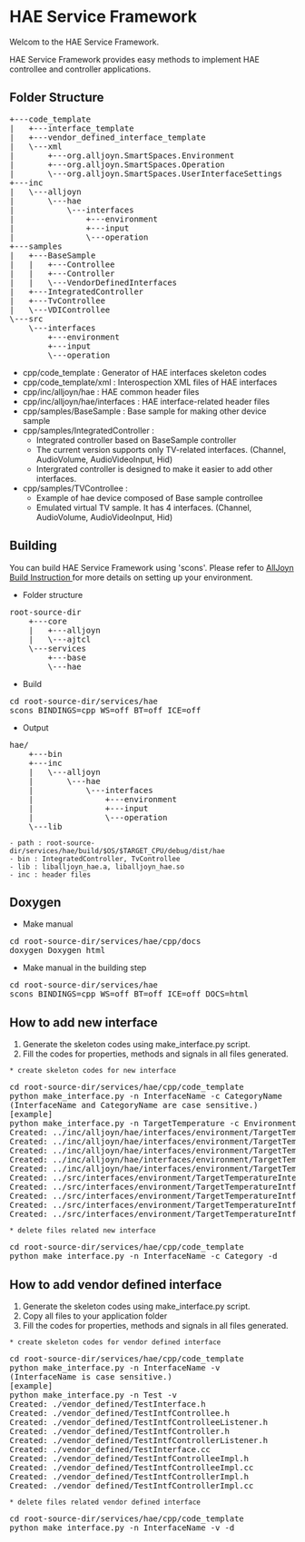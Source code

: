 HAE Service Framework
=====================

Welcom to the HAE Service Framework.

HAE Service Framework provides easy methods to implement HAE controllee and controller applications.


Folder Structure
----------------
<pre>
+---code_template
|   +---interface_template
|   +---vendor_defined_interface_template
|   \---xml
|       +---org.alljoyn.SmartSpaces.Environment
|       +---org.alljoyn.SmartSpaces.Operation
|       \---org.alljoyn.SmartSpaces.UserInterfaceSettings
+---inc
|   \---alljoyn
|       \---hae
|           \---interfaces
|               +---environment
|               +---input
|               \---operation
+---samples
|   +---BaseSample
|   |   +---Controllee
|   |   +---Controller
|   |   \---VendorDefinedInterfaces
|   +---IntegratedController
|   +---TvControllee
|   \---VDIControllee
\---src
    \---interfaces
        +---environment
        +---input
        \---operation
</pre>

 * cpp/code_template : Generator of HAE interfaces skeleton codes
 * cpp/code_template/xml : Interospection XML files of HAE interfaces
 * cpp/inc/alljoyn/hae : HAE common header files
 * cpp/inc/alljoyn/hae/interfaces : HAE interface-related header files
 * cpp/samples/BaseSample : Base sample for making other device sample
 * cpp/samples/IntegratedController :
   - Integrated controller based on BaseSample controller
   - The current version supports only TV-related interfaces. (Channel, AudioVolume, AudioVideoInput, Hid)
   - Intergrated controller is designed to make it easier to add other interfaces.
 * cpp/samples/TVControllee :
   - Example of hae device composed of Base sample controllee
   - Emulated virtual TV sample. It has 4 interfaces. (Channel, AudioVolume, AudioVideoInput, Hid)


Building
--------
You can build HAE Service Framework using 'scons'.
Please refer to
<a name="AllJoyn build instructions" href="https:///allseenalliance.org/developers/develop/building">AllJoyn Build Instruction </a>
for more details on setting up your environment.

  * Folder structure
<pre>
root-source-dir
    +---core
    |   +---alljoyn
    |   \---ajtcl
    \---services
        +---base
        \---hae
</pre>

  * Build
<pre>
cd root-source-dir/services/hae
scons BINDINGS=cpp WS=off BT=off ICE=off
</pre>

  * Output
<pre>
hae/
    +---bin
    +---inc
    |   \---alljoyn
    |       \---hae
    |           \---interfaces
    |               +---environment
    |               +---input
    |               \---operation
    \---lib
</pre>

    - path : root-source-dir/services/hae/build/$OS/$TARGET_CPU/debug/dist/hae
    - bin : IntegratedController, TvControllee
    - lib : liballjoyn_hae.a, liballjoyn_hae.so
    - inc : header files

Doxygen
-------
  * Make manual
<pre>
cd root-source-dir/services/hae/cpp/docs
doxygen Doxygen_html
</pre>

  * Make manual in the building step
<pre>
cd root-source-dir/services/hae
scons BINDINGS=cpp WS=off BT=off ICE=off DOCS=html
</pre>

How to add new interface
------------------------
  1. Generate the skeleton codes using make_interface.py script.
  2. Fill the codes for properties, methods and signals in all files generated.

    * create skeleton codes for new interface
<pre>
cd root-source-dir/services/hae/cpp/code_template
python make_interface.py -n InterfaceName -c CategoryName
(InterfaceName and CategoryName are case sensitive.)
[example]
python make_interface.py -n TargetTemperature -c Environment
Created: ../inc/alljoyn/hae/interfaces/environment/TargetTemperatureInterface.h
Created: ../inc/alljoyn/hae/interfaces/environment/TargetTemperatureIntfControllee.h
Created: ../inc/alljoyn/hae/interfaces/environment/TargetTemperatureIntfControlleeListener.h
Created: ../inc/alljoyn/hae/interfaces/environment/TargetTemperatureIntfController.h
Created: ../inc/alljoyn/hae/interfaces/environment/TargetTemperatureIntfControllerListener.h
Created: ../src/interfaces/environment/TargetTemperatureInterface.cc
Created: ../src/interfaces/environment/TargetTemperatureIntfControlleeImpl.h
Created: ../src/interfaces/environment/TargetTemperatureIntfControlleeImpl.cc
Created: ../src/interfaces/environment/TargetTemperatureIntfControllerImpl.h
Created: ../src/interfaces/environment/TargetTemperatureIntfControllerImpl.cc
</pre>

    * delete files related new interface
<pre>
cd root-source-dir/services/hae/cpp/code_template
python make_interface.py -n InterfaceName -c Category -d
</pre>

How to add vendor defined interface
------------------------------------
  1. Generate the skeleton codes using make_interface.py script.
  2. Copy all files to your application folder
  3. Fill the codes for properties, methods and signals in all files generated.

    * create skeleton codes for vendor defined interface
<pre>
cd root-source-dir/services/hae/cpp/code_template
python make_interface.py -n InterfaceName -v
(InterfaceName is case sensitive.)
[example]
python make_interface.py -n Test -v
Created: ./vendor_defined/TestInterface.h
Created: ./vendor_defined/TestIntfControllee.h
Created: ./vendor_defined/TestIntfControlleeListener.h
Created: ./vendor_defined/TestIntfController.h
Created: ./vendor_defined/TestIntfControllerListener.h
Created: ./vendor_defined/TestInterface.cc
Created: ./vendor_defined/TestIntfControlleeImpl.h
Created: ./vendor_defined/TestIntfControlleeImpl.cc
Created: ./vendor_defined/TestIntfControllerImpl.h
Created: ./vendor_defined/TestIntfControllerImpl.cc
</pre>

    * delete files related vendor defined interface
<pre>
cd root-source-dir/services/hae/cpp/code_template
python make_interface.py -n InterfaceName -v -d
</pre>

